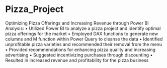 # Pizza_Project
Optimizing Pizza Offerings and Increasing Revenue through Power BI Analysis:
• Utilized Power BI to analyze a pizza project and identify optimal pizza offerings for the market
• Employed DAX functions to generate new columns and M function within Power Query to cleanse the data
• Identified unprofitable pizza varieties and recommended their removal from the menu
• Provided recommendations for enhancing pizza quality and increasing advertising
• Suggested incentivizing purchases through discounting
• Resulted in increased revenue and profitability for the pizza business
